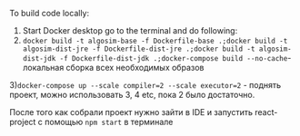 To build code locally: 
1) Start Docker desktop
go to the terminal and do following:
2) ```docker build -t algosim-base -f Dockerfile-base .;docker build -t algosim-dist-jre -f Dockerfile-dist-jre .;docker build -t algosim-dist-jdk -f Dockerfile-dist-jdk .;docker-compose build --no-cache```- локальная сборка всех необходимых образов

3)```docker-compose up --scale compiler=2 --scale executor=2``` - поднять проект, можно использовать 3, 4 etc, пока 2 было достаточно.

После того как собрали проект нужно зайти в IDE и запустить react-project с помощью ```npm start``` в терминале 
